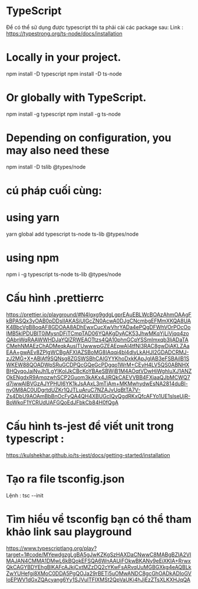 # TypeScript
Để có thể sử dụng được typescript thì ta phải cài các package sau: 
Link : https://typestrong.org/ts-node/docs/installation

# Locally in your project.
npm install -D typescript
npm install -D ts-node

# Or globally with TypeScript.
npm install -g typescript
npm install -g ts-node

# Depending on configuration, you may also need these
npm install -D tslib @types/node

# cú pháp cuối cùng:
# using yarn
yarn global add typescript ts-node ts-lib @types/node
# using npm
npm i -g typescript ts-node ts-lib @types/node

# Cấu hình .prettierrc
https://prettier.io/playground/#N4Igxg9gdgLgprEAuEBLWcBOAzAhmOAAgFkBPASQx3yOAB0pDDsIIAKASiUIGcZN0AcwA0DJgCNcmbgEFMmXKQA8UAK4BbcVgB8oqAF8GDOAA8ADhEwxCucXwVhrYADa4ePQgDFWhVOrPOcOoIMB5klPDUBIT0jMysnDFiTCmpTAD06YQAKgDyACK53JhwMKqYjLiVjqq4zoQAbnWqRAAWWHDJaYQlZRWEAOTtzs4QA10phnGCpYSSmImxqb3ljADaTACMehNMAEzChADMeqkAuslTUwwwpGZEAEpwAI4tfNl3RAC8gwDiAKLZAaEAA+gwAEv8ZPlgWCBgAFXIAZSBoMG8IAqqi4bl4dlyLkAHJI2GDADCRMJ-zJ2MG+X+ABlAf9SQNsg8ZGSWSBhCAIGYYKhoDxkKApJgIAB3eFSBAilB1SWKEW88QOADWpSRuGCDPQcGQeGcPDgqo1WrM+CEyH4LV5QS0ABNHXBHQyqoJajNvJh1LgYIKoIJkCBcKoYBAeSBWjB1M4AOqtVDwHiWghIuXJ1ANZOkENgdxR9AmqzwhSCP2Guom3kAKx4JiRQkCAEVVBB4FXjaaQJbMCWQ7d7jwwAIBVGzAJYPHUI6YK1kJsAAxL3mTiAm+MKMwhydwEsNA2814duBl-ny0M8AC0UDgrtdUZKr1QJTLuAruC7NZAJvUqBtTA7V-Zs4DbU9AOAmBbBnOcFyQA4QH4XBUGcIQyQgdRKxQfcAFYo1UE1slseUjR-BoWkoF1YCRUdUAFGQoEdJFbkCb84H0fQgA

# Cấu hình ts-jest để viết unit trong typescript : 
https://kulshekhar.github.io/ts-jest/docs/getting-started/installation

# Tạo ra file tsconfig.json
Lệnh : tsc --init

# Tìm hiểu về tsconfig bạn có thể tham khảo link sau playground 
https://www.typescriptlang.org/play?target=1#code/MYewdgzgLgBA5gJwKZKgSzHAXDaCNwwC8MABgBZIA2VIMAJAN4CMMA1DMwL6kBQokEFSQA6WnAAUiFOkwBKANy9eEiXKIA+RrwxQkCAGYBDYEhgBlKAFcAJkjCxtMZzDQ2cYKwFsARvqUuMGBGXkg4eAQBLkZwYUHefgi8XMoC0DDA5PgQOJa29rBETi5uOMwANDC8gcGhOADkADIoGVloEPWV1dGxZQAcyang6Yy1SJVulTFIXMSt2QpVaUKi4hJjEzZTsXLKXHJqQA
